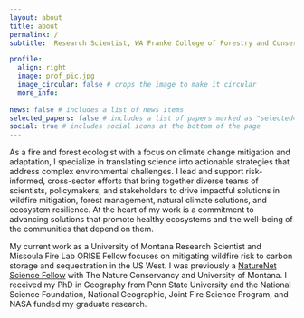 ```yaml
---
layout: about
title: about
permalink: /
subtitle:  Research Scientist, WA Franke College of Forestry and Conservation, University of Montana

profile:
  align: right
  image: prof_pic.jpg
  image_circular: false # crops the image to make it circular
  more_info: 
  
news: false # includes a list of news items
selected_papers: false # includes a list of papers marked as "selected={true}"
social: true # includes social icons at the bottom of the page
---
```


As a fire and forest ecologist with a focus on climate change mitigation and adaptation, I specialize in translating science into actionable strategies that address complex environmental challenges. I lead and support risk-informed, cross-sector efforts that bring together diverse teams of scientists, policymakers, and stakeholders to drive impactful solutions in wildfire mitigation, forest management, natural climate solutions, and ecosystem resilience. At the heart of my work is a commitment to advancing solutions that promote healthy ecosystems and the well-being of the communities that depend on them.

My current work as a University of Montana Research Scientist and Missoula Fire Lab ORISE Fellow focuses on mitigating wildfire risk to carbon storage and sequestration in the US West. I was previously a [NatureNet Science Fellow](https://www.nature.org/en-us/about-us/who-we-are/our-science/naturenet-science-fellowships/) with The Nature Conservancy and University of Montana. I received my PhD in Geography from Penn State University and the National Science Foundation, National Geographic, Joint Fire Science Program, and NASA funded my graduate research. 
